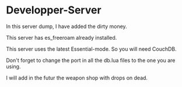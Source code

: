 # Developper-Server
In this server dump, I have added the dirty money.

This server has es_freeroam already installed.

This server uses the latest Essential-mode. So you will need CouchDB.

Don't forget to change the port in all the db.lua files to the one you are using.

I will add in the futur the weapon shop with drops on dead.
